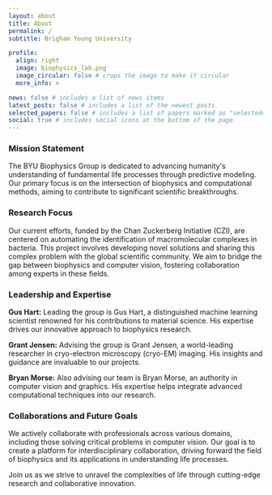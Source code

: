 ```yaml
---
layout: about
title: About
permalink: /
subtitle: Brigham Young University

profile:
  align: right
  image: biophysics_lab.png
  image_circular: false # crops the image to make it circular
  more_info: >

news: false # includes a list of news items
latest_posts: false # includes a list of the newest posts
selected_papers: false # includes a list of papers marked as "selected={true}"
social: true # includes social icons at the bottom of the page
---
```

### Mission Statement
The BYU Biophysics Group is dedicated to advancing humanity's understanding of fundamental life processes through predictive modeling. Our primary focus is on the intersection of biophysics and computational methods, aiming to contribute to significant scientific breakthroughs.

### Research Focus
Our current efforts, funded by the Chan Zuckerberg Initiative (CZI), are centered on automating the identification of macromolecular complexes in bacteria. This project involves developing novel solutions and sharing this complex problem with the global scientific community. We aim to bridge the gap between biophysics and computer vision, fostering collaboration among experts in these fields.

### Leadership and Expertise
**Gus Hart:** Leading the group is Gus Hart, a distinguished machine learning scientist renowned for his contributions to material science. His expertise drives our innovative approach to biophysics research.

**Grant Jensen:** Advising the group is Grant Jensen, a world-leading researcher in cryo-electron microscopy (cryo-EM) imaging. His insights and guidance are invaluable to our projects.

**Bryan Morse:** Also advising our team is Bryan Morse, an authority in computer vision and graphics. His expertise helps integrate advanced computational techniques into our research.

### Collaborations and Future Goals
We actively collaborate with professionals across various domains, including those solving critical problems in computer vision. Our goal is to create a platform for interdisciplinary collaboration, driving forward the field of biophysics and its applications in understanding life processes.

Join us as we strive to unravel the complexities of life through cutting-edge research and collaborative innovation.  
